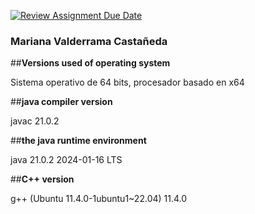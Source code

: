 [![Review Assignment Due Date](https://classroom.github.com/assets/deadline-readme-button-24ddc0f5d75046c5622901739e7c5dd533143b0c8e959d652212380cedb1ea36.svg)](https://classroom.github.com/a/bVYFQIZS)
### Mariana Valderrama Castañeda 
##**Versions used of operating system**

Sistema operativo de 64 bits, procesador basado en x64

##**java compiler version**

javac 21.0.2

##**the java runtime environment**

java 21.0.2 2024-01-16 LTS

##**C++ version**

g++ (Ubuntu 11.4.0-1ubuntu1~22.04) 11.4.0